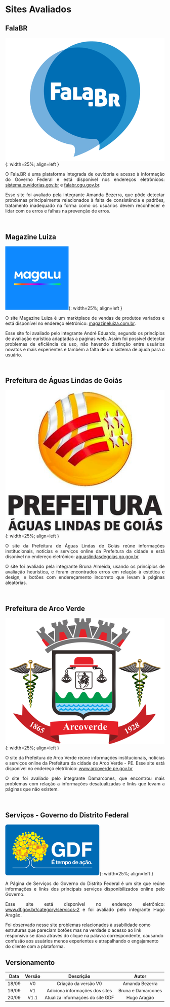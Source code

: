 # Sites Avaliados

## FalaBR

![Logo Fala.BR](../imagens/logo_falabr.png){: width=25%; align=left }

<p align="justify">
O Fala.BR é uma plataforma integrada de ouvidoria e acesso à informação do Governo Federal e está disponível nos endereços eletrônicos:
<a href="https://sistema.ouvidorias.gov.br">sistema.ouvidorias.gov.br</a> e <a href="https://falabr.cgu.gov.br">falabr.cgu.gov.br</a>.
</p>
<p align="justify">
Esse site foi avaliado pela integrante Amanda Bezerra, que pôde detectar problemas principalmente relacionados à falta de consistência e padrões, tratamento inadequado na forma como os usuários devem reconhecer e lidar com os erros e falhas na prevenção de erros.
</p>
</br>

## Magazine Luiza

![Logo Magalu](../imagens/logo_magalu.png){: width=25%; align=left }

<p align="justify">
O site Magazine Luiza é um marktplace de vendas de produtos variados e está disponível no endereço eletrônico:
<a href="https://www.magazineluiza.com.br/">magazineluiza.com.br</a>.
</p>
<p align="justify">
Esse site foi avaliado pelo integrante André Eduardo, segundo os princípios de avaliação eurística adaptadas a paginas web. Assim foi possível detectar problemas de eficiência de uso, não havendo  distinção entre  usuários novatos e mais experientes e também a falta de um sistema de ajuda para o usuário.
</p>
</br>

## Prefeitura de Águas Lindas de Goiás

![Placeholder](../imagens/prefeituraALG.jpg){: width=25%; align=left }

<p align="justify">
    O site da Prefeitura de Águas Lindas de Goiás reúne informações institucionais, notícias e serviços online da Prefeitura da cidade e está disonível no endereço eletrônico:
    <a href="https://aguaslindasdegoias.go.gov.br/">aguaslindasdegoias.go.gov.br</a>

<p align="justify">
O site foi avaliado pela integrante Bruna Almeida, usando os princípios de avaliação heurística, e foram encontrados erros em relação à estética e design, e botões com endereçamento incorreto que levam à páginas aleatórias.
</p>
</p>
</br>

## Prefeitura de Arco Verde

![Logo Prefeitura de Arco Verde](../imagens/logo_arcoverde.png){: width=25%; align=left }

<p align="justify">
O site da Prefeitura de Arco Verde reúne informações institucionais, notícias e serviços online da Prefeitura da cidade de Arco Verde - PE. Esse site está disponível no endereço eletrônico:
<a href="http://www.arcoverde.pe.gov.br/">www.arcoverde.pe.gov.br</a>
</p>
<p align="justify">
 O site foi avaliado pelo integrante Damarcones, que encontrou mais problemas com relação a informações desatualizadas e links que levam a páginas que não existem.
</p>
</br>

## Serviços - Governo do Distrito Federal

![Placeholder](../imagens/logo_gdf.svg){: width=25%; align=left }

<p align="justify">
A Página de Serviços do Governo do Distrito Federal é um site que reúne informações e links dos principais serviços disponibilizados online pelo Governo.
<p align="justify">
Esse site está disponível no endereço eletrônico:
<a href="http://www.df.gov.br/category/servicos-2/">www.df.gov.br/category/servicos-2</a> e foi avaliado pelo integrante Hugo Aragão.

Foi observado nesse site problemas relacionados à usabilidade como estruturas que pareciam botões mas na verdade o acesso ao link responsivo se dava através do clique na palavra correspondente, causando confusão aos usuários menos experientes e atrapalhando o engajamento do cliente com a plataforma.
</p>
</p>


## Versionamento

| Data | Versão | Descrição | Autor |
|:----:|:------:|:---------:|:-----:|
|18/09 | V0     | Criação da versão V0 | Amanda Bezerra |
|19/09 | V1     |Adiciona informações dos sites|Bruna e Damarcones|
|20/09 | V1.1   |Atualiza informações do site GDF| Hugo Aragão|